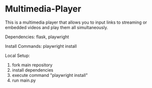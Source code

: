 # Multimedia-Player
This is a multimedia player that allows you to input links to streaming or embedded videos and play them all simultaneously.

Dependencies:
flask, 
playwright

Install Commands:
playwright install

Local Setup:
1) fork main repository
2) install dependencies
3) execute command "playwright install"
4) run main.py
